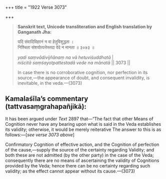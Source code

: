 +++
title = "1922 Verse 3073"

+++
> **Sanskrit text, Unicode transliteration and English translation by Ganganath Jha:** 
>
> यदि संवादिविज्ञानं न वा हेतुविशुद्धता ।  
> निश्चिता संशयोत्पत्तेस्तदा वेदे न मानता ॥ ३०७३ ॥ 
>
> *yadi saṃvādivijñānaṃ na vā hetuviśuddhatā* \|  
> *niścitā saṃśayotpattestadā vede na mānatā* \|\| 3073 \|\| 
>
> In case there is no corroborative cognition, nor perfection in its source,—the appearance of doubt, and consequent invalidity, is inevitable, in the veda.—(3073)



## Kamalaśīla’s commentary (tattvasaṃgrahapañjikā):

It has been argued under *Text* 2897 that—“The fact that other Means of Cognition never have any bearing upon what is said in the Veda establishes its validity; otherwise, it would be merely reiterative The answer to this is as follows:—[*see verse 3073 above*]

Confirmatory Cognition of effective action, and the Cognition of perfection of the cause,—supply the source of the certainty regarding Validity; and both these are not admitted (by the other party) in the case of the Veda; consequently there are no means of ascertaining the validity of Cognitions provided by the Veda; hence there can be no certainty regarding such validity; as the effect cannot appear without its cause.—(3073)


